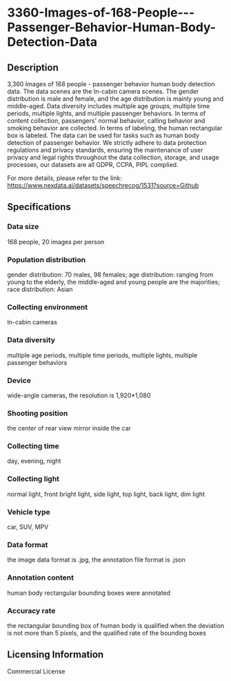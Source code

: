 # 3360-Images-of-168-People---Passenger-Behavior-Human-Body-Detection-Data

## Description
3,360 Images of 168 people - passenger behavior human body detection data. The data scenes are the In-cabin camera scenes. The gender distribution is male and female, and the age distribution is mainly young and middle-aged. Data diversity includes multiple age groups, multiple time periods, multiple lights, and multiple passenger behaviors. In terms of content collection, passengers' normal behavior, calling behavior and smoking behavior are collected. In terms of labeling, the human rectangular box is labeled. The data can be used for tasks such as human body detection of passenger behavior. We strictly adhere to data protection regulations and privacy standards, ensuring the maintenance of user privacy and legal rights throughout the data collection, storage, and usage processes, our datasets are all GDPR, CCPA, PIPL complied.

For more details, please refer to the link: https://www.nexdata.ai/datasets/speechrecog/1531?source=Github

## Specifications
### Data size
168 people, 20 images per person
### Population distribution
gender distribution: 70 males, 98 females; age distribution: ranging from young to the elderly, the middle-aged and young people are the majorities; race distribution: Asian
### Collecting environment
In-cabin cameras
### Data diversity
multiple age periods, multiple time periods, multiple lights, multiple passenger behaviors
### Device
wide-angle cameras, the resolution is 1,920*1,080
### Shooting position
the center of rear view mirror inside the car
### Collecting time
day, evening, night
### Collecting light
normal light, front bright light, side light, top light, back light, dim light
### Vehicle type
car, SUV, MPV
### Data format
the image data format is .jpg, the annotation file format is .json
### Annotation content
human body rectangular bounding boxes were annotated
### Accuracy rate
the rectangular bounding box of human body is qualified when the deviation is not more than 5 pixels, and the qualified rate of the bounding boxes

## Licensing Information
Commercial License





















